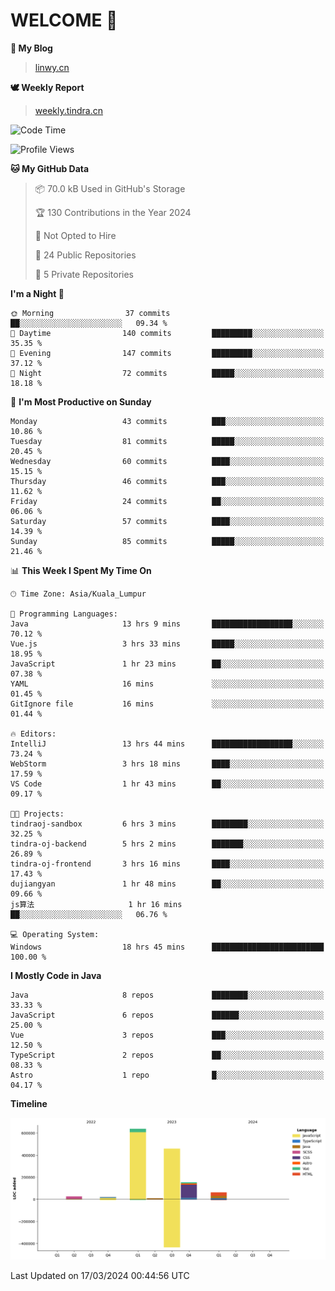 # WELCOME 👋

**🐶 My Blog**
> [linwy.cn](linwy.cn)

**🕊️ Weekly Report**
> [weekly.tindra.cn](weekly.tindra.cn)
<!--START_SECTION:waka-->
![Code Time](http://img.shields.io/badge/Code%20Time-911%20hrs%2055%20mins-blue)

![Profile Views](http://img.shields.io/badge/Profile%20Views-4-blue)

**🐱 My GitHub Data** 

> 📦 70.0 kB Used in GitHub's Storage 
 > 
> 🏆 130 Contributions in the Year 2024
 > 
> 🚫 Not Opted to Hire
 > 
> 📜 24 Public Repositories 
 > 
> 🔑 5 Private Repositories 
 > 
**I'm a Night 🦉** 

```text
🌞 Morning                37 commits          ██░░░░░░░░░░░░░░░░░░░░░░░   09.34 % 
🌆 Daytime                140 commits         █████████░░░░░░░░░░░░░░░░   35.35 % 
🌃 Evening                147 commits         █████████░░░░░░░░░░░░░░░░   37.12 % 
🌙 Night                  72 commits          █████░░░░░░░░░░░░░░░░░░░░   18.18 % 
```
📅 **I'm Most Productive on Sunday** 

```text
Monday                   43 commits          ███░░░░░░░░░░░░░░░░░░░░░░   10.86 % 
Tuesday                  81 commits          █████░░░░░░░░░░░░░░░░░░░░   20.45 % 
Wednesday                60 commits          ████░░░░░░░░░░░░░░░░░░░░░   15.15 % 
Thursday                 46 commits          ███░░░░░░░░░░░░░░░░░░░░░░   11.62 % 
Friday                   24 commits          ██░░░░░░░░░░░░░░░░░░░░░░░   06.06 % 
Saturday                 57 commits          ████░░░░░░░░░░░░░░░░░░░░░   14.39 % 
Sunday                   85 commits          █████░░░░░░░░░░░░░░░░░░░░   21.46 % 
```


📊 **This Week I Spent My Time On** 

```text
🕑︎ Time Zone: Asia/Kuala_Lumpur

💬 Programming Languages: 
Java                     13 hrs 9 mins       ██████████████████░░░░░░░   70.12 % 
Vue.js                   3 hrs 33 mins       █████░░░░░░░░░░░░░░░░░░░░   18.95 % 
JavaScript               1 hr 23 mins        ██░░░░░░░░░░░░░░░░░░░░░░░   07.38 % 
YAML                     16 mins             ░░░░░░░░░░░░░░░░░░░░░░░░░   01.45 % 
GitIgnore file           16 mins             ░░░░░░░░░░░░░░░░░░░░░░░░░   01.44 % 

🔥 Editors: 
IntelliJ                 13 hrs 44 mins      ██████████████████░░░░░░░   73.24 % 
WebStorm                 3 hrs 18 mins       ████░░░░░░░░░░░░░░░░░░░░░   17.59 % 
VS Code                  1 hr 43 mins        ██░░░░░░░░░░░░░░░░░░░░░░░   09.17 % 

🐱‍💻 Projects: 
tindraoj-sandbox         6 hrs 3 mins        ████████░░░░░░░░░░░░░░░░░   32.25 % 
tindra-oj-backend        5 hrs 2 mins        ███████░░░░░░░░░░░░░░░░░░   26.89 % 
tindra-oj-frontend       3 hrs 16 mins       ████░░░░░░░░░░░░░░░░░░░░░   17.43 % 
dujiangyan               1 hr 48 mins        ██░░░░░░░░░░░░░░░░░░░░░░░   09.66 % 
js算法                     1 hr 16 mins        ██░░░░░░░░░░░░░░░░░░░░░░░   06.76 % 

💻 Operating System: 
Windows                  18 hrs 45 mins      █████████████████████████   100.00 % 
```

**I Mostly Code in Java** 

```text
Java                     8 repos             ████████░░░░░░░░░░░░░░░░░   33.33 % 
JavaScript               6 repos             ██████░░░░░░░░░░░░░░░░░░░   25.00 % 
Vue                      3 repos             ███░░░░░░░░░░░░░░░░░░░░░░   12.50 % 
TypeScript               2 repos             ██░░░░░░░░░░░░░░░░░░░░░░░   08.33 % 
Astro                    1 repo              █░░░░░░░░░░░░░░░░░░░░░░░░   04.17 % 
```



**Timeline**

![Lines of Code chart](https://raw.githubusercontent.com/rieraa/rieraa/main/assets/bar_graph.png)


 Last Updated on 17/03/2024 00:44:56 UTC
<!--END_SECTION:waka-->
